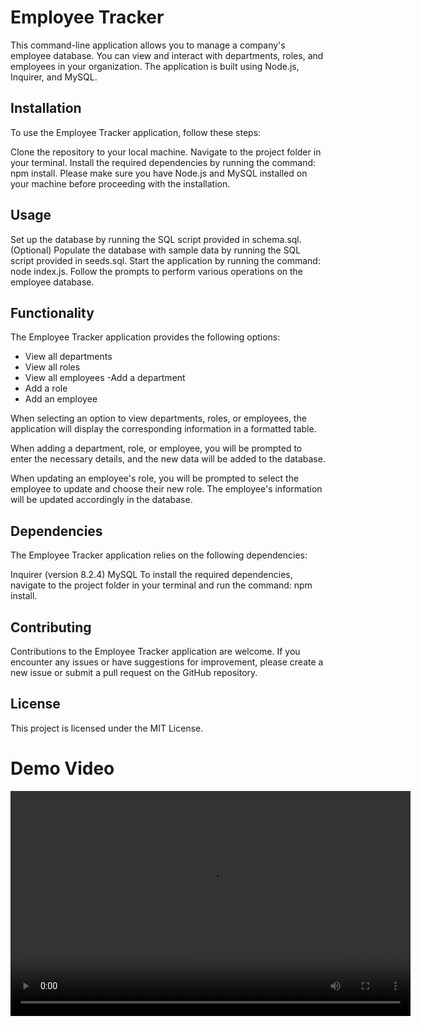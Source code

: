 # Employee Tracker

This command-line application allows you to manage a company's employee database. You can view and interact with departments, roles, and employees in your organization. The application is built using Node.js, Inquirer, and MySQL.

## Installation
To use the Employee Tracker application, follow these steps:

Clone the repository to your local machine.
Navigate to the project folder in your terminal.
Install the required dependencies by running the command: npm install.
Please make sure you have Node.js and MySQL installed on your machine before proceeding with the installation.

## Usage
Set up the database by running the SQL script provided in schema.sql.
(Optional) Populate the database with sample data by running the SQL script provided in seeds.sql.
Start the application by running the command: node index.js.
Follow the prompts to perform various operations on the employee database.

## Functionality
The Employee Tracker application provides the following options:

- View all departments
- View all roles
- View all employees
 -Add a department
- Add a role
- Add an employee

When selecting an option to view departments, roles, or employees, the application will display the corresponding information in a formatted table.

When adding a department, role, or employee, you will be prompted to enter the necessary details, and the new data will be added to the database.

When updating an employee's role, you will be prompted to select the employee to update and choose their new role. The employee's information will be updated accordingly in the database.

## Dependencies
The Employee Tracker application relies on the following dependencies:

Inquirer (version 8.2.4)
MySQL
To install the required dependencies, navigate to the project folder in your terminal and run the command: npm install.

## Contributing
Contributions to the Employee Tracker application are welcome. If you encounter any issues or have suggestions for improvement, please create a new issue or submit a pull request on the GitHub repository.

## License
This project is licensed under the MIT License.

# Demo Video

<video width="640" height="360" controls>
  <source src="https://drive.google.com/file/d/1DvtVI-g9n39xTRsLfjJyw2aU1k3UGvHY/view" type="video/mp4">
</video>
